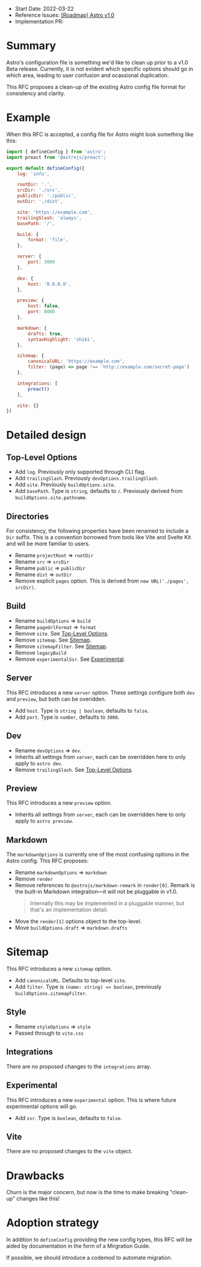 - Start Date: 2022-03-22
- Reference Issues: [[Roadmap] Astro v1.0](https://github.com/withastro/rfcs/discussions/1)
- Implementation PR: <!-- leave empty -->

# Summary

Astro's configuration file is something we'd like to clean up prior to a v1.0 Beta release. Currently, it is not evident which specific options should go in which area, leading to user confusion and ocassional duplication.

This RFC proposes a clean-up of the existing Astro config file format for consistency and clarity.

# Example

When this RFC is accepted, a config file for Astro might look something like this:

```js
import { defineConfig } from 'astro';
import preact from '@astrojs/preact';

export default defineConfig({
    log: 'info',

    rootDir: '.',
    srcDir: './src',
    publicDir: './public',
    outDir: './dist',

    site: 'https://example.com',
    trailingSlash: 'always',
    basePath: '/',

    build: {
        format: 'file',
    },

    server: {
        port: 3000
    },

    dev: {
        host: '0.0.0.0',
    },

    preview: {
        host: false,
        port: 8080
    },

    markdown: {
        drafts: true,
        syntaxHighlight: 'shiki',
    },

    sitemap: {
        canonicalURL: 'https://example.com',
        filter: (page) => page !== 'http://example.com/secret-page')
    },

    integrations: [
        preact()
    ],

    vite: {}
})
```

# Detailed design

## Top-Level Options

- Add `log`. Previously only supported through CLI flag.
- Add `trailingSlash`. Previously `devOptions.trailingSlash`.
- Add `site`. Previously `buildOptions.site`.
- Add `basePath`. Type is `string`, defaults to `/`. Previously derived from `buildOptions.site.pathname`.

## Directories

For consistency, the following properties have been renamed to include a `Dir` suffix. This is a convention borrowed from tools like Vite and Svelte Kit and will be more familiar to users.

- Rename `projectRoot` => `rootDir`
- Rename `src` => `srcDir`
- Rename `public` => `publicDir`
- Rename `dist` => `outDir`
- Remove explicit `pages` option. This is derived from `new URL('./pages', srcDir)`.

## Build

- Rename `buildOptions` => `build`
- Rename `pageUrlFormat` => `format`
- Remove `site`. See [Top-Level Options](#top-level-options).
- Remove `sitemap`. See [Sitemap](#sitemap).
- Remove `sitemapFilter`. See [Sitemap](#sitemap).
- Remove `legacyBuild`
- Remove `experimentalSsr`. See [Experimental](#experimental).

## Server

This RFC introduces a new `server` option. These settings configure both `dev` and `preview`, but both can be overidden.

- Add `host`. Type is `string | boolean`, defaults to `false`.
- Add `port`. Type is `number`, defaults to `3000`.

## Dev

- Rename `devOptions` => `dev`.
- Inherits all settings from `server`, each can be overridden here to only apply to `astro dev`.
- Remove `trailingSlash`. See [Top-Level Options](#top-level-options).

## Preview

This RFC introduces a new `preview` option. 

- Inherits all settings from `server`, each can be overridden here to only apply to `astro preview`.

## Markdown

The `markdownOptions` is currently one of the most confusing options in the Astro config.
This RFC proposes:

- Rename `markdownOptions` => `markdown`
- Remove `render`
- Remove references to `@astrojs/markdown-remark` in `render[0]`. Remark is the built-in Markdown integration—it will not be pluggable in v1.0.
  > Internally this may be implemented in a pluggable manner, but that's an implementation detail.
- Move the `render[1]` options object to the top-level.
- Move `buildOptions.draft` => `markdown.drafts`

# Sitemap

This RFC introduces a new `sitemap` option.

- Add `canonicalURL`. Defaults to top-level `site`.
- Add `filter`. Type is `(name: string) => boolean`, previously `buildOptions.sitemapFilter`.

## Style

- Rename `styleOptions` => `style`
- Passed through to `vite.css`

## Integrations

There are no proposed changes to the `integrations` array.

## Experimental

This RFC introduces a new `experimental` option. This is where future experimental options will go.

- Add `ssr`. Type is `boolean`, defaults to `false`.

## Vite

There are no proposed changes to the `vite` object.

# Drawbacks

Churn is the major concern, but now is the time to make breaking "clean-up" changes like this!

# Adoption strategy

In addition to `defineConfig` providing the new config types, this RFC will be aided by documentation in the form of a Mirgration Guide.

If possible, we should introduce a codemod to automate migration.
